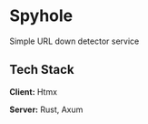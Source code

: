 # Spyhole

Simple URL down detector service

## Tech Stack

**Client:** Htmx

**Server:** Rust, Axum
